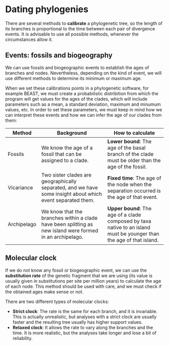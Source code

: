 # Dating phylogenies

There are several methods to **calibrate** a phylogenetic tree, so the length of its branches is proportional to the time between each pair of divergence events. It is advisable to use all possible methods, whenever the circumstances allow it.

## Events: fossils and biogeography

We can use fossils and biogeographic events to establish the ages of branches and nodes. Nevertheless, depending on the kind of event, we will use different methods to determine its minimum or maximum age.

When we set these calibrations points in a phylogenetic software, for example BEAST, we must create a probabilistic distribition from which the program will get values for the ages of the clades, which will include parameters such as a mean, a standard deviation, maximum and minumum values, etc. In order to set these parameters, we must keep in mind how we can interpret these events and how we can infer the age of our clades from them: 

| Method | Background | How to calculate |
| ---- | ---- | ---- |
| Fossils | We know the age of a fossil that can be assigned to a clade. | **Lower bound**: The age of the basal branch of the clade must be older than the age of the fossil. |
| Vicariance | Two sister clades are geographically separated, and we have some insight about which event separated them. | **Fixed time**: The age of the node when the separation occurred is the age of that event. |
| Archipelago | We know that the branches within a clade have been splitting as new island were formed in an archipelago. | **Upper bound**: The age of a clade composed by taxa native to an island must be younger than the age of that island. |

## Molecular clock

If we do not know any fossil or biogeographic event, we can use the **substitution rate** of the genetic fragment that we are using (its value is usually given in substitutions per site per million years) to calculate the age of each node. This method should be used with care, and we must check if the obtained ages make sense or not.

There are two different types of molecular clocks:

-	**Strict clock**: The rate is the same for each branch, and it is invariable. This is actually unrealistic, but analyses with a strict clock are usually faster and the resulting tree usually has higher support values.
-	**Relaxed clock**: It allows the rate to vary along the branches and the time. It is more realistic, but the analyses take longer and lose a bit of reliability.
